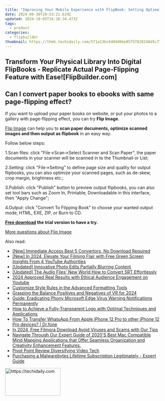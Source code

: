 ```yaml
---
title: "Improving Your Mobile Experience with FlipBook: Setting Optimal Output Quality Parameters"
date: 2024-09-30T20:53:21.619Z
updated: 2024-10-05T16:10:34.473Z
tags:
  - product
categories:
  - flipbuilder
thumbnail: https://thmb.techidaily.com/571a13bc6404d66e8575f828248d5c770574159f8a7664c56c7e33516dab19ed.jpg
---
```


## Transform Your Physical Library Into Digital FlipBooks - Replicate Actual Page-Flipping Feature with Ease![FlipBuilder.com]

## Can I convert paper books to ebooks with same page-flipping effect?

If you want to upload your paper books on website, or put your photos to a gallery with page-flipping effect, you can try **Flip Image**. 

[Flip Image](https://tools.techidaily.com/flipbuilder/products/) can help you to **scan paper documents, optimize scanned images and then output as flipbook** in an easy way.

Follow below steps:

1.Scan files: click "File->Scan->Select Scanner and Scan Paper", the paper documents in your scanner will be scanned in to the Thumbnail or List;

2.Setting: click "File->Setting" to define page size and quality for output flipbooks, you can also optimize your scanned pages, such as de-skew, crop margin, brightness etc.;

3.Publish: click "Publish" button to preview output flipbooks, you can also set tool bars such as Zoom In, Printable, Downloadable in this interface, then "Apply Change";

4.Output: click "Convert To Flipping Book" to choose your wanted output mode, HTML, EXE, ZIP, or Burn to CD.

**[Free download](https://tools.techidaily.com/flipbuilder/products/) the trial version to have a try.** 

[More questions about Flip Image](https://tools.techidaily.com/flipbuilder/products/)

<ins class="adsbygoogle"
     style="display:block"
     data-ad-format="autorelaxed"
     data-ad-client="ca-pub-7571918770474297"
     data-ad-slot="1223367746"></ins>

<ins class="adsbygoogle"
     style="display:block"
     data-ad-client="ca-pub-7571918770474297"
     data-ad-slot="8358498916"
     data-ad-format="auto"
     data-full-width-responsive="true"></ins>

<span class="atpl-alsoreadstyle">Also read:</span>
<div><ul>
<li><a href="https://some-knowledge.techidaily.com/new-immediate-access-best-5-convertors-no-download-required/"><u>[New] Immediate Access Best 5 Convertors, No Download Required</u></a></li>
<li><a href="https://facebook-video-footage.techidaily.com/new-in-2024-elevate-your-filming-flair-with-free-green-screen-insights-from-4-youtube-authorities/"><u>[New] In 2024, Elevate Your Filming Flair with Free Green Screen Insights From 4 YouTube Authorities</u></a></li>
<li><a href="https://some-knowledge.techidaily.com/updated-innovative-photo-edits-partially-blurring-content/"><u>[Updated] Innovative Photo Edits Partially Blurring Content</u></a></li>
<li><a href="https://fox-boxes.techidaily.com/updated-the-audio-files-new-world-how-to-convert-srt-effortlessly/"><u>[Updated] The Audio Files' New World How to Convert SRT Effortlessly</u></a></li>
<li><a href="https://youtube-tips.techidaily.com/approved-real-results-with-ethical-audience-engagement-on-youtube/"><u>2024 Approved Real Results with Ethical Audience Engagement on Youtube</u></a></li>
<li><a href="https://fox-where.techidaily.com/customize-style-rules-in-the-advanced-formatting-tools/"><u>Customize Style Rules in the Advanced Formatting Tools</u></a></li>
<li><a href="https://some-knowledge.techidaily.com/grasping-the-balance-positives-and-negatives-of-vr-for-2024/"><u>Grasping the Balance Positives and Negatives of VR for 2024</u></a></li>
<li><a href="https://fox-where.techidaily.com/guide-eradicating-phony-microsoft-edge-virus-warning-notifications-permanently/"><u>Guide: Eradicating Phony Microsoft Edge Virus Warning Notifications Permanently</u></a></li>
<li><a href="https://fox-where.techidaily.com/how-to-achieve-a-fully-transparent-logo-with-optimal-techniques-and-applications/"><u>How to Achieve a Fully-Transparent Logo with Optimal Techniques and Applications</u></a></li>
<li><a href="https://techidaily.com/how-to-transfer-whatsapp-from-apple-iphone-12-pro-to-other-iphone-12-pro-devices-drfone-by-drfone-transfer-whatsapp-from-ios-transfer-whatsapp-from-ios/"><u>How To Transfer WhatsApp From Apple iPhone 12 Pro to other iPhone 12 Pro devices? | Dr.fone</u></a></li>
<li><a href="https://smart-video-creator.techidaily.com/in-2024-free-filmora-download-avoid-viruses-and-scams-with-our-tips/"><u>In 2024, Free Filmora Download Avoid Viruses and Scams with Our Tips</u></a></li>
<li><a href="https://fox-where.techidaily.com/navigate-through-our-expert-guide-of-2020s-best-mac-compatible-mind-mapping-applications-that-offer-seamless-organization-and-creativity-enhancement-feature4/"><u>Navigate Through Our Expert Guide of 2020'S Best Mac Compatible Mind Mapping Applications that Offer Seamless Organization and Creativity Enhancement Features.</u></a></li>
<li><a href="https://video-screen-grab.techidaily.com/pivot-point-review-diversifying-video-tech/"><u>Pivot Point Review Diversifying Video Tech</u></a></li>
<li><a href="https://fox-where.techidaily.com/purchasing-a-malwarebytes-lifetime-subscription-legitimately-expert-guide/"><u>Purchasing a Malwarebytes Lifetime Subscription Legitimately - Expert Guide</u></a></li>
</ul></div>

<!-- affiliate ads begin -->
<a href="https://25home.pxf.io/c/5597632/2148639/16836" target="_top" id="2148639">
  <img src="//a.impactradius-go.com/display-ad/16836-2148639" border="0" alt="https://techidaily.com" width="180" height="90"/>
</a>
<img height="0" width="0" src="https://25home.pxf.io/i/5597632/2148639/16836" style="position:absolute;visibility:hidden;" border="0" />
<!-- affiliate ads end -->

